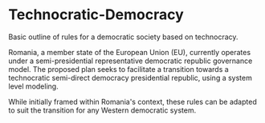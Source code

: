 # Technocratic-Democracy
Basic outline of rules for a democratic society based on technocracy.

Romania, a member state of the European Union (EU), currently operates under a semi-presidential representative democratic republic governance model. The proposed plan seeks to facilitate a transition towards a technocratic semi-direct democracy presidential republic, using a system level modeling.

While initially framed within Romania's context, these rules can be adapted to suit the transition for any Western democratic system.
